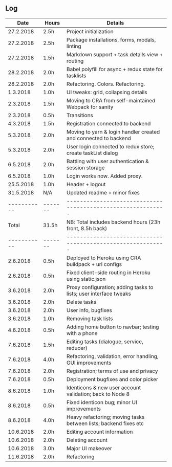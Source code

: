 ## Log
| Date      | Hours | Details
|-----------|-------|------------------------------
| 27.2.2018 | 2.5h  | Project initialization
| 27.2.2018 | 2.5h  | Package installations, forms, modals, linting
| 27.2.2018 | 1.5h  | Markdown support + task details view + routing
| 28.2.2018 | 2.0h  | Babel polyfill for async + redux state for tasklists
| 28.2.2018 | 2.0h  | Refactoring. Colors. Refactoring.
| 1.3.2018  | 1.0h  | UI tweaks: grid, collapsing details
| 2.3.2018  | 1.5h  | Moving to CRA from self-maintained Webpack for sanity
| 2.3.2018  | 0.5h  | Transitions
| 4.3.2018  | 1.5h  | Registration connected to backend
| 5.3.2018  | 2.0h  | Moving to yarn & login handler created and connected to backend
| 5.3.2018  | 2.0h  | User login connected to redux store; create taskList dialog
| 6.5.2018  | 2.0h  | Battling with user authentication & session storage
| 6.5.2018  | 1.0h  | Login works now. Added proxy.
| 25.5.2018 | 1.0h  | Header + logout
| 31.5.2018 | N/A   | Updated readme + minor fixes
|-----------|-------|-----------------------------------------------------------
| Total     | 31.5h | NB: Total includes backend hours (23h front, 8.5h back)
|-----------|-------|-----------------------------------------------------------
| 2.6.2018  | 0.5h  | Deployed to Heroku using CRA buildpack + url configs
| 2.6.2018  | 0.5h  | Fixed client-side routing in Heroku using static.json
| 3.6.2018  | 2.0h  | Proxy configuration; adding tasks to lists; user interface tweaks
| 3.6.2018  | 2.0h  | Delete tasks
| 3.6.2018  | 2.0h  | User info, bugfixes
| 3.6.2018  | 1.0h  | Removing task lists
| 4.6.2018  | 0.5h  | Adding home button to navbar; testing with a phone
| 7.6.2018  | 1.5h  | Editing tasks (dialogue, service, reducer)
| 7.6.2018  | 4.0h  | Refactoring, validation, error handling, GUI improvements
| 7.6.2018  | 2.0h  | Registration; terms of use and privacy
| 7.6.2018  | 0.5h  | Deployment bugfixes and color picker
| 8.6.2018  | 1.0h  | Identicons & new user account validation; back to Node 8
| 8.6.2018  | 0.5h  | Fixed identicon bug; minor UI improvements
| 8.6.2018  | 4.0h  | Heavy refactoring; moving tasks between lists; backend fixes etc
| 10.6.2018 | 2.0h  | Editing account information
| 10.6.2018 | 2.0h  | Deleting account
| 10.6.2018 | 3.0h  | Major UI makeover
| 11.6.2018 | 2.0h  | Refactoring

